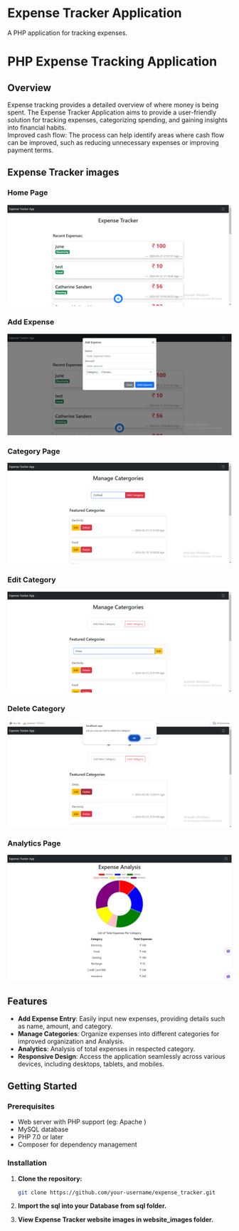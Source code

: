 # Expense Tracker Application
 A PHP application for tracking expenses.
 # PHP Expense Tracking Application

## Overview

Expense tracking provides a detailed overview of where money is being spent.
The Expense Tracker Application aims to provide a user-friendly solution for tracking expenses, categorizing spending, and gaining insights into financial habits.<br> 
Improved cash flow: The process can help identify areas where cash flow can be improved, such as reducing unnecessary expenses or improving payment terms.

## Expense Tracker images
 ### Home Page
 ![alt text](https://github.com/RitikMalik59/expense_tracker/blob/master/website_image/home_page.png?raw=true)
 ### Add Expense
 ![alt text](https://github.com/RitikMalik59/expense_tracker/blob/master/website_image/add_expense.png?raw=true)
 ### Category Page
 ![alt text](https://github.com/RitikMalik59/expense_tracker/blob/master/website_image/add_category.png?raw=true)
 ### Edit Category
 ![alt text](https://github.com/RitikMalik59/expense_tracker/blob/master/website_image/edit_category.png?raw=true)
 ### Delete Category
 ![alt text](https://github.com/RitikMalik59/expense_tracker/blob/master/website_image/delete_category.png?raw=true)
 ### Analytics Page
 ![alt text](https://github.com/RitikMalik59/expense_tracker/blob/master/website_image/analytics_page.png?raw=true)

## Features

- **Add Expense Entry**: Easily input new expenses, providing details such as name, amount, and category.
- **Manage Categories**: Organize expenses into different categories for improved organization and Analysis.
- **Analytics**: Analysis of total expenses in respected category.
- **Responsive Design**: Access the application seamlessly across various devices, including desktops, tablets, and mobiles.

## Getting Started

### Prerequisites

- Web server with PHP support (eg: Apache )
- MySQL database
- PHP 7.0 or later
- Composer for dependency management

### Installation

1. **Clone the repository:**

   ```bash
   git clone https://github.com/your-username/expense_tracker.git

2. **Import the sql into your Database from sql folder.**

3. **View Expense Tracker website images in website_images folder.**
